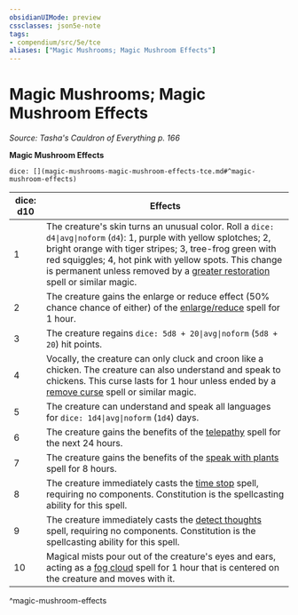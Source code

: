 ```yaml
---
obsidianUIMode: preview
cssclasses: json5e-note
tags:
- compendium/src/5e/tce
aliases: ["Magic Mushrooms; Magic Mushroom Effects"]
---
```

# Magic Mushrooms; Magic Mushroom Effects
*Source: Tasha's Cauldron of Everything p. 166* 

**Magic Mushroom Effects**

`dice: [](magic-mushrooms-magic-mushroom-effects-tce.md#^magic-mushroom-effects)`

| dice: d10 | Effects |
|-----------|---------|
| 1 | The creature's skin turns an unusual color. Roll a `dice: d4\|avg\|noform` (`d4`): 1, purple with yellow splotches; 2, bright orange with tiger stripes; 3, tree-frog green with red squiggles; 4, hot pink with yellow spots. This change is permanent unless removed by a [greater restoration](/3-Mechanics/CLI/spells/greater-restoration.md) spell or similar magic. |
| 2 | The creature gains the enlarge or reduce effect (50% chance chance of either) of the [enlarge/reduce](/3-Mechanics/CLI/spells/enlarge-reduce.md) spell for 1 hour. |
| 3 | The creature regains `dice: 5d8 + 20\|avg\|noform` (`5d8 + 20`) hit points. |
| 4 | Vocally, the creature can only cluck and croon like a chicken. The creature can also understand and speak to chickens. This curse lasts for 1 hour unless ended by a [remove curse](/3-Mechanics/CLI/spells/remove-curse.md) spell or similar magic. |
| 5 | The creature can understand and speak all languages for `dice: 1d4\|avg\|noform` (`1d4`) days. |
| 6 | The creature gains the benefits of the [telepathy](/3-Mechanics/CLI/spells/telepathy.md) spell for the next 24 hours. |
| 7 | The creature gains the benefits of the [speak with plants](/3-Mechanics/CLI/spells/speak-with-plants.md) spell for 8 hours. |
| 8 | The creature immediately casts the [time stop](/3-Mechanics/CLI/spells/time-stop.md) spell, requiring no components. Constitution is the spellcasting ability for this spell. |
| 9 | The creature immediately casts the [detect thoughts](/3-Mechanics/CLI/spells/detect-thoughts.md) spell, requiring no components. Constitution is the spellcasting ability for this spell. |
| 10 | Magical mists pour out of the creature's eyes and ears, acting as a [fog cloud](/3-Mechanics/CLI/spells/fog-cloud.md) spell for 1 hour that is centered on the creature and moves with it. |
^magic-mushroom-effects